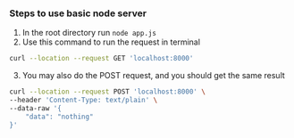 ### Steps to use basic node server

1. In the root directory run `node app.js` 
2. Use this command to run the request in terminal

```bash
curl --location --request GET 'localhost:8000'
```

3. You may also do the POST request, and you should get the same result

```bash
curl --location --request POST 'localhost:8000' \
--header 'Content-Type: text/plain' \
--data-raw '{
    "data": "nothing"
}'
```

